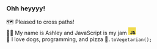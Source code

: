 ### Ohh heyyyy!

🗺 Pleased to cross paths!  
🧑‍💻 My name is Ashley and JavaScript is my jam ![JavaScript Logo](https://github.com/ohhheyyyy/ohhheyyyy/blob/master/src/javascriptSmaller.png)  
🐶 I love dogs, programming, and pizza 🍕`.toVegetarian();`  
